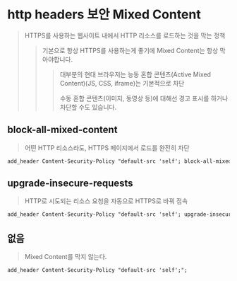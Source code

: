 # http headers 보안 Mixed Content

> HTTPS를 사용하는 웹사이트 내에서 HTTP 리소스를 로드하는 것을 막는 정책
>
> > 기본으로 항상 HTTPS를 사용하는게 좋기에 Mixed Content는 항상 막아야합니다.
> >
> > > 대부분의 현대 브라우저는 능동 혼합 콘텐츠(Active Mixed Content)(JS, CSS, iframe)는 기본적으로 차단
> > >
> > > 수동 혼합 콘텐츠(이미지, 동영상 등)에 대해선 경고 표시를 하거나 차단할 수도 있습니다.

## block-all-mixed-content

> 어떤 HTTP 리소스라도, HTTPS 페이지에서 로드를 완전히 차단

```txt
add_header Content-Security-Policy "default-src 'self'; block-all-mixed-content;";
```

## upgrade-insecure-requests

> HTTP로 시도되는 리소스 요청을 자동으로 HTTPS로 바꿔 접속

```txt
add_header Content-Security-Policy "default-src 'self'; upgrade-insecure-requests;";
```

## 없음

> Mixed Content를 막지 않는다.

```txt
add_header Content-Security-Policy "default-src 'self';";
```

